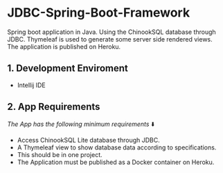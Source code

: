 # JDBC-Spring-Boot-Framework
Spring boot application in Java. Using the ChinookSQL database through JDBC. Thymeleaf is used to generate some server side rendered views.  
The application is published on Heroku.

## 1. Development Enviroment
* Intellij IDE

## 2. App Requirements 
*The App has the following minimum requirements* ⬇️
* Access ChinookSQL Lite database through JDBC.
* A Thymeleaf view to show database data according to specifications. 
* This should be in one project. 
* The Application must be published as a Docker container on Heroku. 
